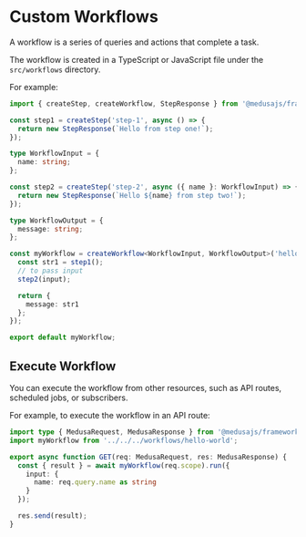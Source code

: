 # Custom Workflows

A workflow is a series of queries and actions that complete a task.

The workflow is created in a TypeScript or JavaScript file under the `src/workflows` directory.

For example:

```ts
import { createStep, createWorkflow, StepResponse } from '@medusajs/framework/workflows-sdk';

const step1 = createStep('step-1', async () => {
  return new StepResponse(`Hello from step one!`);
});

type WorkflowInput = {
  name: string;
};

const step2 = createStep('step-2', async ({ name }: WorkflowInput) => {
  return new StepResponse(`Hello ${name} from step two!`);
});

type WorkflowOutput = {
  message: string;
};

const myWorkflow = createWorkflow<WorkflowInput, WorkflowOutput>('hello-world', function (input) {
  const str1 = step1();
  // to pass input
  step2(input);

  return {
    message: str1
  };
});

export default myWorkflow;
```

## Execute Workflow

You can execute the workflow from other resources, such as API routes, scheduled jobs, or subscribers.

For example, to execute the workflow in an API route:

```ts
import type { MedusaRequest, MedusaResponse } from '@medusajs/framework';
import myWorkflow from '../../../workflows/hello-world';

export async function GET(req: MedusaRequest, res: MedusaResponse) {
  const { result } = await myWorkflow(req.scope).run({
    input: {
      name: req.query.name as string
    }
  });

  res.send(result);
}
```

